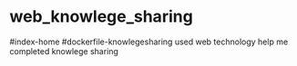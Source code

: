 # web_knowlege_sharing
#index-home
#dockerfile-knowlegesharing
used web technology help me completed knowlege sharing
